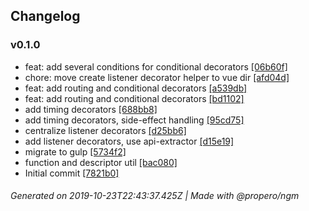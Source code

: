 ## Changelog

### v0.1.0
- feat: add several conditions for conditional decorators [[06b60f]](2c2c21de83e914e1f96415d3cbcb3c31ae06b60f)
- chore: move create listener decorator helper to vue dir [[afd04d]](0a33793925dba66562e2d318a106c58174afd04d)
- feat: add routing and conditional decorators [[a539db]](edbddc0438609640d3a6ea0aa4111fc04aa539db)
- feat: add routing and conditional decorators [[bd1102]](2a7f2e2e97ad2be52abca486a7748246b6bd1102)
- add timing decorators [[688bb8]](d116236ca48c67bccc4591da874ca0d5e2688bb8)
- add timing decorators, side-effect handling [[95cd75]](c700c228a5165212b9638227ce3988da7095cd75)
- centralize listener decorators [[d25bb6]](199aad862de9f15b47436d68914fb83e45d25bb6)
- add listener decorators, use api-extractor [[d15e19]](d7d6165c23f565f27b7122032b430568c6d15e19)
- migrate to gulp [[5734f2]](f48d4ebfb7551a2ae8cd23c55f19d977735734f2)
- function and descriptor util [[bac080]](1695b8b38c3b2290851581613cef0ba3f4bac080)
- Initial commit [[7821b0]](e2cfffe21a09fa25d43551edf90f4a0add7821b0)

###### Generated on 2019-10-23T22:43:37.425Z | Made with @propero/ngm